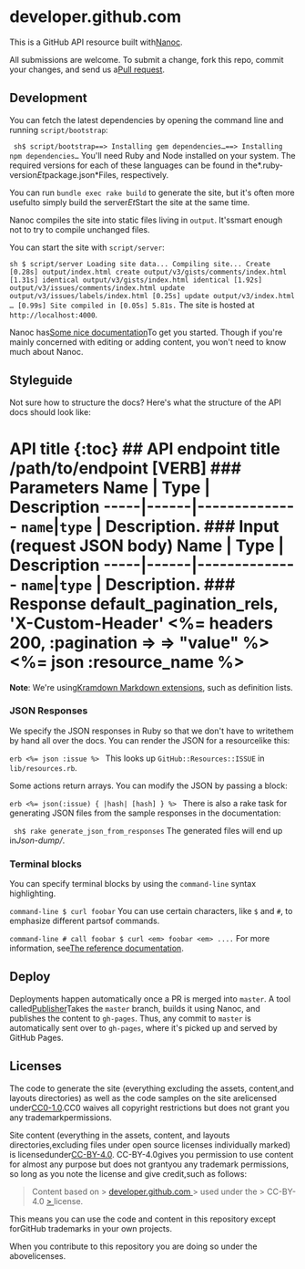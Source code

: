 # developer.github.com

This is a GitHub API resource built with[Nanoc][nanoc].

All submissions are welcome. To submit a change, fork this repo, commit your changes, and send us a[Pull request](http://help.github.com/send-pull-requests/).

## Development

You can fetch the latest dependencies by opening the command line and running `script/bootstrap`:

``` sh$ script/bootstrap==> Installing gem dependencies…==> Installing npm dependencies…```
You'll need Ruby and Node installed on your system. The required versions for each of these languages can be found in the*.ruby-version*Et*package.json*Files, respectively.

You can run `bundle exec rake build` to generate the site, but it's often more usefulto simply build the server*Et*Start the site at the same time.

Nanoc compiles the site into static files living in `output`. It'ssmart enough not to try to compile unchanged files.

You can start the site with `script/server`:

``` sh $ script/server Loading site data... Compiling site... Create [0.28s] output/index.html create output/v3/gists/comments/index.html [1.31s] identical output/v3/gists/index.html identical [1.92s] output/v3/issues/comments/index.html update output/v3/issues/labels/index.html [0.25s] update output/v3/index.html … [0.99s] Site compiled in [0.05s] 5.81s. ```
The site is hosted at `http://localhost:4000`.

Nanoc has[Some nice documentation](http://nanoc.ws/docs/tutorial/)To get you started. Though if you're mainly concerned with editing or adding content, you won't need to know much about Nanoc.

[Nanoc]: http://nanoc.ws/

## Styleguide

Not sure how to structure the docs? Here's what the structure of the API docs should look like:

# API title {:toc} ## API endpoint title /path/to/endpoint [VERB] ### Parameters Name | Type | Description -----|------|-------------- `name`|`type` | Description. ### Input (request JSON body) Name | Type | Description -----|------|-------------- `name`|`type` | Description. ### Response default_pagination_rels, 'X-Custom-Header' <%= headers 200, :pagination => => "value" %> <%= json :resource_name %>
**Note**: We're using[Kramdown Markdown extensions](http://kramdown.gettalong.org/syntax.html), such as definition lists.

### JSON Responses

We specify the JSON responses in Ruby so that we don't have to writethem by hand all over the docs. You can render the JSON for a resourcelike this:

```erb <%= json :issue %> ```
This looks up `GitHub::Resources::ISSUE` in `lib/resources.rb`.

Some actions return arrays. You can modify the JSON by passing a block:

```erb <%= json(:issue) { |hash| [hash] } %> ```
There is also a rake task for generating JSON files from the sample responses in the documentation:

``` sh$ rake generate_json_from_responses```
The generated files will end up in*Json-dump/*.

### Terminal blocks

You can specify terminal blocks by using the `command-line` syntax highlighting.

``` command-line $ curl foobar ```
You can use certain characters, like `$` and `#`, to emphasize different partsof commands.

``` command-line # call foobar $ curl <em> foobar <em> .... ```
For more information, see[The reference documentation](https://github.com/gjtorikian/extended-markdown-filter#command-line-highlighting).

## Deploy

Deployments happen automatically once a PR is merged into `master`. A tool called[Publisher](https://github.com/gjtorikian/publisher)Takes the `master` branch, builds it using Nanoc, and publishes the content to `gh-pages`. Thus, any commit to `master` is automatically sent over to `gh-pages`, where it's picked up and served by GitHub Pages.

## Licenses

The code to generate the site (everything excluding the assets, content,and layouts directories) as well as the code samples on the site arelicensed under[CC0-1.0](https://creativecommons.org/publicdomain/zero/1.0/legalcode).CC0 waives all copyright restrictions but does not grant you any trademarkpermissions.

Site content (everything in the assets, content, and layouts directories,excluding files under open source licenses individually marked) is licensedunder[CC-BY-4.0](https://creativecommons.org/licenses/by/4.0/). CC-BY-4.0gives you permission to use content for almost any purpose but does not grantyou any trademark permissions, so long as you note the license and give credit,such as follows:

> Content based on > <a href="developer.github.com"> developer.github.com </a> > used under the > CC-BY-4.0 <a href="https://creativecommons.org/licenses/by/4.0/"> > </a> license. </a>

This means you can use the code and content in this repository except forGitHub trademarks in your own projects.

When you contribute to this repository you are doing so under the abovelicenses.
